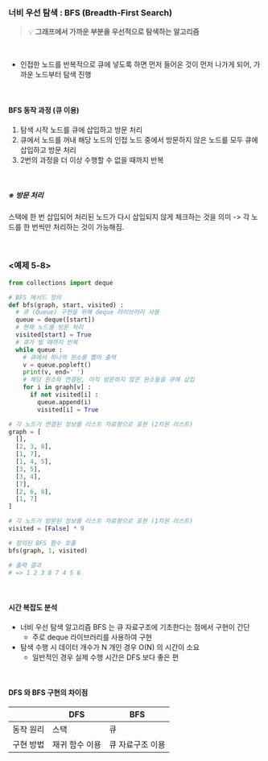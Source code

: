 ### 너비 우선 탐색 : BFS (Breadth-First Search)

> 💡 **그래프에서 가까운 부분을 우선적으로 탐색하는 알고리즘**

<br>

- 인접한 노드를 반복적으로 큐에 넣도록 하면 먼저 들어온 것이 먼저 나가게 되어, 가까운 노드부터 탐색 진행

<br>

#### **BFS 동작 과정 (큐 이용)**

1. 탐색 시작 노드를 큐에 삽입하고 방문 처리
2. 큐에서 노드를 꺼내 해당 노드의 인접 노드 중에서 방문하지 않은 노드를 모두 큐에 삽입하고 방문 처리
3. 2번의 과정을 더 이상 수행할 수 없을 때까지 반복

<br>

##### ※ 방문 처리

스택에 한 번 삽입되어 처리된 노드가 다시 삽입되지 않게 체크하는 것을 의미
-> 각 노드를 한 번씩만 처리하는 것이 가능해짐.

<br>

### <예제 5-8>

```python
from collections import deque

# BFS 메서드 정의
def bfs(graph, start, visited) :
  # 큐 (Queue) 구현을 위해 deque 라이브러리 사용
  queue = deque([start])
  # 현재 노드를 방문 처리
  visited[start] = True
  # 큐가 빌 때까지 반복
  while queue :
    # 큐에서 하나의 원소를 뽑아 출력
    v = queue.popleft()
    print(v, end=' ')
    # 해당 원소와 연결된, 아직 방문하지 않은 원소들을 큐에 삽입
    for i in graph[v] :
      if not visited[i] :
        queue.append(i)
        visited[i] = True

# 각 노드가 연결된 정보를 리스트 자료형으로 표현 (2차원 리스트)
graph = [
  [],
  [2, 3, 8],
  [1, 7],
  [1, 4, 5],
  [3, 5],
  [3, 4],
  [7],
  [2, 6, 8],
  [1, 7]
]

# 각 노드가 방문된 정보를 리스트 자료형으로 표현 (1차원 리스트)
visited = [False] * 9

# 정의된 BFS 함수 호출
bfs(graph, 1, visited)

# 출력 결과
# => 1 2 3 8 7 4 5 6
```

<br>

#### 시간 복잡도 분석

- 너비 우선 탐색 알고리즘 BFS 는 큐 자료구조에 기초한다는 점에서 구현이 간단
  - 주로 deque 라이브러리를 사용하여 구현
    <br>
- 탐색 수행 시 데이터 개수가 N 개인 경우 O(N) 의 시간이 소요
  - 일반적인 경우 실제 수행 시간은 DFS 보다 좋은 편

<br>

#### DFS 와 BFS 구현의 차이점

|           | DFS            | BFS              |
| --------- | -------------- | ---------------- |
| 동작 원리 | 스택           | 큐               |
| 구현 방법 | 재귀 함수 이용 | 큐 자료구조 이용 |
